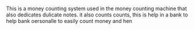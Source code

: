 This is a money counting system used in the money counting machine that also dedicates dulicate notes.
it also counts counts, this is help in a bank to help bank oersonalle to easily count money and hen

